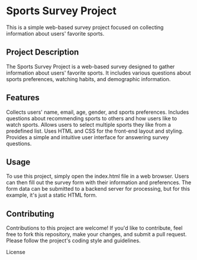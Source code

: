 # Sports Survey Project
This is a simple web-based survey project focused on collecting information about users' favorite sports.


## Project Description
The Sports Survey Project is a web-based survey designed to gather information about users' favorite sports. It includes various questions about sports preferences, watching habits, and demographic information.

## Features
Collects users' name, email, age, gender, and sports preferences.
Includes questions about recommending sports to others and how users like to watch sports.
Allows users to select multiple sports they like from a predefined list.
Uses HTML and CSS for the front-end layout and styling.
Provides a simple and intuitive user interface for answering survey questions.

## Usage
To use this project, simply open the index.html file in a web browser. Users can then fill out the survey form with their information and preferences. The form data can be submitted to a backend server for processing, but for this example, it's just a static HTML form.

## Contributing
Contributions to this project are welcome! If you'd like to contribute, feel free to fork this repository, make your changes, and submit a pull request. Please follow the project's coding style and guidelines.

License
